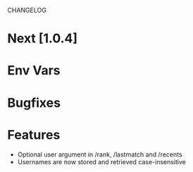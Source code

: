 
CHANGELOG


# Next [1.0.4]

# Env Vars

# Bugfixes

# Features
- Optional user argument in /rank, /lastmatch and /recents
- Usernames are now stored and retrieved case-insensitive
